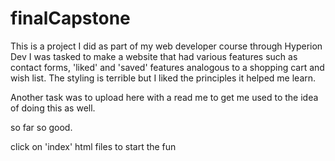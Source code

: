 # finalCapstone
This is a project I did as part of my web developer course through Hyperion Dev
I was tasked to make a website that had various features such as contact forms,
'liked' and 'saved' features analogous to a shopping cart and wish list.
The styling is terrible but I liked the principles it helped me learn.

Another task was to upload here with a read me to get me used to the idea of 
doing this as well.

so far so good.

click on 'index' html files to start the fun
